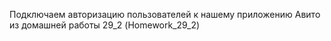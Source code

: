 Подключаем авторизацию пользователей к нашему приложению Авито
из домашней работы 29_2 (Homework_29_2)